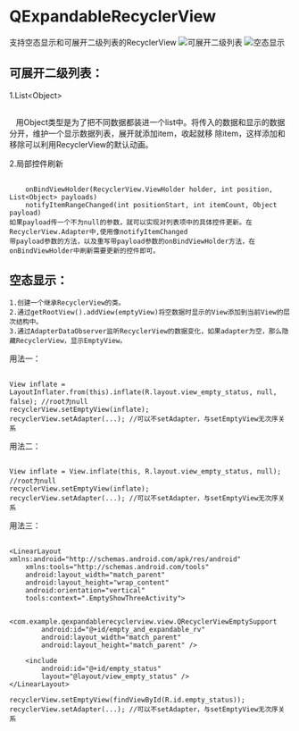 # QExpandableRecyclerView
支持空态显示和可展开二级列表的RecyclerView
![可展开二级列表](https://github.com/272664150/QExpandableRecyclerView/screenshots/20180406015027.png)
![空态显示](https://github.com/272664150/QExpandableRecyclerView/screenshots/20180406014959.png)

可展开二级列表：
-----
1.List\<Object\>
##
    用Object类型是为了把不同数据都装进一个list中。将传入的数据和显示的数据分开，维护一个显示数据列表，展开就添加item，收起就移
    除item，这样添加和移除可以利用RecyclerView的默认动画。

2.局部控件刷新
##
        onBindViewHolder(RecyclerView.ViewHolder holder, int position, List<Object> payloads)
        notifyItemRangeChanged(int positionStart, int itemCount, Object payload)
    如果payload传一个不为null的参数，就可以实现对列表项中的具体控件更新。在RecyclerView.Adapter中,使用像notifyItemChanged
    带payload参数的方法，以及重写带payload参数的onBindViewHolder方法，在onBindViewHolder中刷新需要更新的控件即可。

空态显示：
-----
    1.创建一个继承RecyclerView的类。
    2.通过getRootView().addView(emptyView)将空数据时显示的View添加到当前View的层次结构中。
    3.通过AdapterDataObserver监听RecyclerView的数据变化，如果adapter为空，那么隐藏RecyclerView，显示EmptyView。

用法一：
##
    View inflate = LayoutInflater.from(this).inflate(R.layout.view_empty_status, null, false); //root为null
    recyclerView.setEmptyView(inflate);
    recyclerView.setAdapter(...); //可以不setAdapter，与setEmptyView无次序关系

用法二：
##
    View inflate = View.inflate(this, R.layout.view_empty_status, null); //root为null
    recyclerView.setEmptyView(inflate);
    recyclerView.setAdapter(...); //可以不setAdapter，与setEmptyView无次序关系

用法三：
##
    <LinearLayout xmlns:android="http://schemas.android.com/apk/res/android"
        xmlns:tools="http://schemas.android.com/tools"
        android:layout_width="match_parent"
        android:layout_height="wrap_content"
        android:orientation="vertical"
        tools:context=".EmptyShowThreeActivity">

        <com.example.qexpandablerecyclerview.view.QRecyclerViewEmptySupport
            android:id="@+id/empty_and_expandable_rv"
            android:layout_width="match_parent"
            android:layout_height="match_parent" />

        <include
            android:id="@+id/empty_status"
            layout="@layout/view_empty_status" />
    </LinearLayout>

    recyclerView.setEmptyView(findViewById(R.id.empty_status));
    recyclerView.setAdapter(...); //可以不setAdapter，与setEmptyView无次序关系
